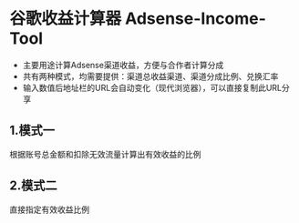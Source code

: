 # 谷歌收益计算器 Adsense-Income-Tool
* 主要用途计算Adsense渠道收益，方便与合作者计算分成
* 共有两种模式，均需要提供：渠道总收益渠道、渠道分成比例、兑换汇率
* 输入数值后地址栏的URL会自动变化（现代浏览器），可以直接复制此URL分享
## 1.模式一
根据账号总金额和扣除无效流量计算出有效收益的比例
## 2.模式二
直接指定有效收益比例
